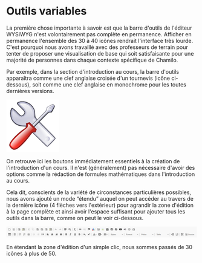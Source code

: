 # Outils variables

La première chose importante à savoir est que la barre d'outils de l'éditeur WYSIWYG n'est volontairement pas complète en permanence. Afficher en permanence l'ensemble des 30 à 40 icônes rendrait l'interface très lourde. C'est pourquoi nous avons travaillé avec des professeurs de terrain pour tenter de proposer une visualisation de base qui soit satisfaisante pour une majorité de personnes dans chaque contexte spécifique de Chamilo.

Par exemple, dans la section d'introduction au cours, la barre d'outils apparaîtra comme une clef anglaise croisée d'un tournevis (icône ci-dessous), soit comme une clef anglaise en monochrome pour les toutes dernières versions.

![](../../.gitbook/assets/image18%20%287%29.png)

On retrouve ici les boutons immédiatement essentiels à la création de l'introduction d'un cours. Il n'est \(généralement\) pas nécessaire d'avoir des options comme la rédaction de formules mathématiques dans l'introduction au cours.

Cela dit, conscients de la variété de circonstances particulières possibles, nous avons ajouté un mode “étendu” auquel on peut accéder au travers de la dernière icône \(4 flèches vers l'extérieur\) pour agrandir la zone d'édition à la page complète et ainsi avoir l'espace suffisant pour ajouter tous les outils dans la barre, comme on peut le voir ci-dessous.

![Éditeur en ligne en mode étendu](../../.gitbook/assets/wysiwyg-full.png)

En étendant la zone d'édition d'un simple clic, nous sommes passés de 30 icônes à plus de 50.

